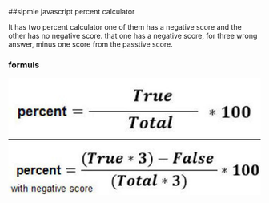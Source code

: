 ##sipmle javascript percent calculator

It has two percent calculator one of them has a negative score and the other has no negative score.
that one has a negative score, for three wrong answer, minus one score from the passtive score.

### formuls

![formuls](formuls.jpeg)

